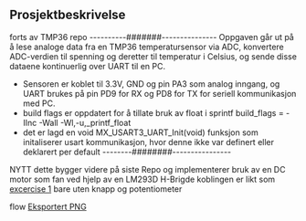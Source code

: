 ## Prosjektbeskrivelse


forts av TMP36 repo
----------#######---------------
Oppgaven går ut på å lese analoge data fra en TMP36 temperatursensor via ADC, konvertere ADC-verdien til spenning og deretter til temperatur i Celsius, og sende disse dataene kontinuerlig over UART til en PC.

- Sensoren er koblet til 3.3V, GND og pin PA3 som analog inngang, og UART brukes på pin PD9 for RX og PD8 for TX for seriell kommunikasjon med PC.
- build flags er oppdatert for å tillate bruk av float i sprintf  build_flags = -IInc -Wall -Wl,-u,_printf_float
- det er lagd en void MX_USART3_UART_Init(void) funksjon som initaliserer usart kommunikasjon, hvor denne ikke var definert eller deklarert per default
--------########----------------

NYTT
dette bygger videre på siste Repo og implementerer bruk av en DC motor som fan ved hjelp av en LM293D H-Brigde
koblingen er likt som [excercise 1]([https://www.analog.com/media/en/technical-documentation/data-sheets/TMP35_36_37.pdf](https://fjnn.github.io/hvl-ele201/lectures/l7-motordrive#exercise-1-simple-dc-motor-drive-with-l293d)) bare uten knapp og potentiometer


flow
[Eksportert PNG](flow_chart_full.png)





